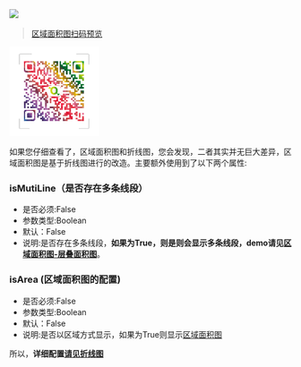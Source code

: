 
<a href="https://github.com/MrGaoGang/oview/blob/master/examples/components/chart/Area.vue">
<img src="https://img.shields.io/badge/oview-%E5%8C%BA%E5%9F%9F%E9%9D%A2%E7%A7%AF%E5%9B%BE%E6%A0%B7%E4%BE%8B%E6%BA%90%E7%A0%81-brightgreen.svg"/>
</a>

> [区域面积图扫码预览]()

<img src="/images/oview/qrcode.png" style="width:160px;height:160px;">

如果您仔细查看了，区域面积图和折线图，您会发现，二者其实并无巨大差异，区域面积图是基于折线图进行的改造。主要额外使用到了以下两个属性:

### isMutiLine（是否存在多条线段）
- 是否必须:False
- 参数类型:Boolean
- 默认：False
- 说明:是否存在多条线段，**如果为True，则是则会显示多条线段，demo请见[区域面积图-层叠面积图](https://github.com/MrGaoGang/oview/blob/master/examples/components/chart/Area.vue)**。



### isArea (区域面积图的配置)
- 是否必须:False
- 参数类型:Boolean
- 默认：False
- 说明:是否以区域方式显示，如果为True则显示[区域面积图](./area.md)

所以，**详细配置[请见折线图](./line.md)**